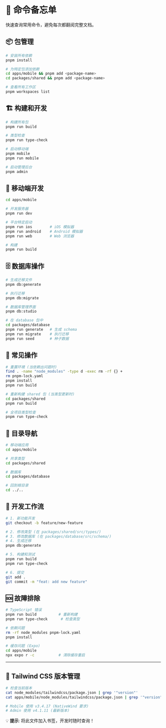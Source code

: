 # 🚀 命令备忘单

快速查询常用命令，避免每次都翻阅完整文档。

## 📦 包管理

```bash
# 安装所有依赖
pnpm install

# 为特定包添加依赖
cd apps/mobile && pnpm add <package-name>
cd packages/shared && pnpm add <package-name>

# 查看所有工作区
pnpm workspaces list
```

## 🏗️ 构建和开发

```bash
# 构建所有包
pnpm run build

# 类型检查
pnpm run type-check

# 启动移动端
pnpm mobile
pnpm run mobile

# 启动管理后台
pnpm admin
```

## 📱 移动端开发

```bash
cd apps/mobile

# 开发服务器
pnpm run dev

# 平台特定启动
pnpm run ios        # iOS 模拟器
pnpm run android    # Android 模拟器
pnpm run web        # Web 浏览器

# 构建
pnpm run build
```

## 🗄️ 数据库操作

```bash
# 生成迁移文件
pnpm db:generate

# 执行迁移
pnpm db:migrate

# 数据库管理界面
pnpm db:studio

# 在 database 包中
cd packages/database
pnpm run generate   # 生成 schema
pnpm run migrate    # 执行迁移
pnpm run seed       # 种子数据
```

## 🔧 常见操作

```bash
# 重置环境 (当依赖出问题时)
find . -name "node_modules" -type d -exec rm -rf {} +
rm pnpm-lock.yaml
pnpm install
pnpm run build

# 重新构建 shared 包 (当类型更新时)
cd packages/shared
pnpm run build

# 全项目类型检查
pnpm run type-check
```

## 📂 目录导航

```bash
# 移动端应用
cd apps/mobile

# 共享类型
cd packages/shared

# 数据库
cd packages/database

# 回到根目录
cd ../..
```

## 🎯 开发工作流

```bash
# 1. 新功能开发
git checkout -b feature/new-feature

# 2. 修改类型 (在 packages/shared/src/types/)
# 3. 修改数据库 (在 packages/database/src/schema/)
# 4. 生成迁移
pnpm db:generate

# 5. 构建和测试
pnpm run build
pnpm run type-check

# 6. 提交
git add .
git commit -m "feat: add new feature"
```

## 🆘 故障排除

```bash
# TypeScript 错误
pnpm run build          # 重新构建
pnpm run type-check      # 检查类型

# 依赖问题
rm -rf node_modules pnpm-lock.yaml
pnpm install

# 缓存问题 (Expo)
cd apps/mobile
npx expo r -c           # 清除缓存重启
```

---

## 🎨 Tailwind CSS 版本管理

```bash
# 检查当前版本
cat node_modules/tailwindcss/package.json | grep '"version"'
cat apps/mobile/node_modules/tailwindcss/package.json | grep '"version"'

# Mobile 使用 v3.4.17 (NativeWind 要求)
# Admin 使用 v4.1.11 (最新版本)
```

💡 **提示**: 将此文件加入书签，开发时随时查询！ 